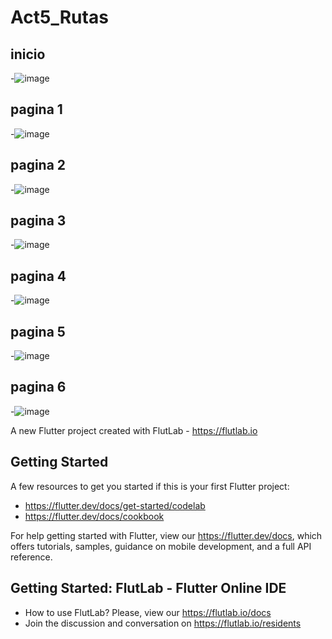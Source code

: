 # Act5_Rutas
## inicio
-![image](https://github.com/user-attachments/assets/abcc02db-0976-49b5-a052-1d81312ed51e)
## pagina 1
-![image](https://github.com/user-attachments/assets/eb3126bc-fce2-498f-8765-1d5a959294bf)

## pagina 2
-![image](https://github.com/user-attachments/assets/2c656ecd-04f7-459f-b39f-e0d619643046)

## pagina 3
-![image](https://github.com/user-attachments/assets/de016973-ceb1-4f40-aa6c-ef1f6bbdc04e)

## pagina 4
-![image](https://github.com/user-attachments/assets/e770a1aa-79a3-4f55-847e-f292a4acc453)

## pagina 5
-![image](https://github.com/user-attachments/assets/99379010-12c4-4b14-a78b-a84d071af653)

## pagina 6
-![image](https://github.com/user-attachments/assets/f4718e75-e001-48ae-aff2-f607689bf0c7)


A new Flutter project created with FlutLab - https://flutlab.io

## Getting Started

A few resources to get you started if this is your first Flutter project:

- https://flutter.dev/docs/get-started/codelab
- https://flutter.dev/docs/cookbook

For help getting started with Flutter, view our
https://flutter.dev/docs, which offers tutorials,
samples, guidance on mobile development, and a full API reference.

## Getting Started: FlutLab - Flutter Online IDE

- How to use FlutLab? Please, view our https://flutlab.io/docs
- Join the discussion and conversation on https://flutlab.io/residents
